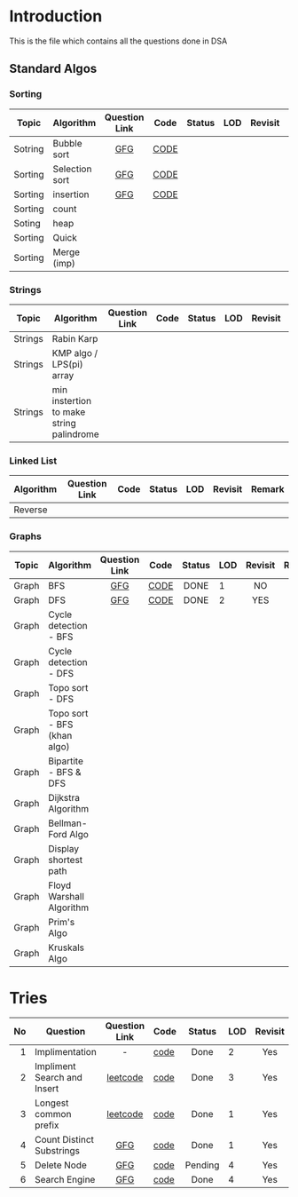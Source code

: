 # Introduction
This is the file which contains all the questions done in DSA

## Standard Algos

### Sorting
| Topic    | Algorithm                                | Question Link                                                                     | Code                                        | Status   |LOD  | Revisit|Remark |
| ---------|-------------------                       | :--------------------------------------------------------------------------------:| -----------------------------------------   |:--------:| --- | :---:  | ---   |
| Sotring  | Bubble sort                              | [GFG](https://www.geeksforgeeks.org/problems/bubble-sort/1)                       | [CODE](/Sorting/Bubble.cpp)                 |          |     |        |       |   
| Sorting  | Selection sort                           | [GFG](https://www.geeksforgeeks.org/problems/selection-sort/1)                    | [CODE](/Sorting/Selection.cpp)              |         |     |        |       | 
| Sorting  | insertion                                | [GFG](https://www.geeksforgeeks.org/problems/reverse-a-linked-list/1)                                                                                  | [CODE](/LinkedList/reverse.cpp)                                            |          |     |        |       |
| Sorting  | count                                    |                                                                                   |                                             |          |
| Soting   | heap ||||
| Sorting  | Quick ||||
| Sorting  | Merge (imp)  ||||

### Strings
| Topic    | Algorithm                                | Question Link                                                                     | Code                                        | Status   |LOD  | Revisit|Remark |
| ---------|-------------------                       | :--------------------------------------------------------------------------------:| -----------------------------------------   |:--------:| --- | :---:  | ---   |
| Strings  | Rabin Karp                               |                                                                                   |                                             |          |     |        |       |
| Strings  | KMP algo / LPS(pi) array                 |                                                                                   |                                             |          |     |        |       |
| Strings  | min instertion to make string palindrome |                                                                                   |                                             |          |     |        |       |

### Linked List
| Algorithm                                | Question Link                                                                     | Code                                        | Status   |LOD  | Revisit|Remark |
|-------------------                       | :--------------------------------------------------------------------------------:| -----------------------------------------   |:--------:| --- | :---:  | ---   |
| Reverse                                  | 

### Graphs
| Topic    | Algorithm                                | Question Link                                                                     | Code                                        | Status   |LOD  | Revisit|Remark |
| ---------|-------------------                       | :--------------------------------------------------------------------------------:| -----------------------------------------   |:--------:| --- | :---:  | ---   |
| Graph    | BFS                                      | [GFG](https://www.geeksforgeeks.org/problems/bfs-traversal-of-graph/1)            | [CODE](/Graphs/BFS.cpp)                     | DONE     | 1   | NO     |       |
| Graph    | DFS                                      | [GFG](https://www.geeksforgeeks.org/problems/depth-first-traversal-for-a-graph/1) | [CODE](/Graphs/DFS.cpp)                     | DONE     | 2   | YES    |       |
| Graph    | Cycle detection - BFS                    |                                                                                   |                                             |          |     |        |       |
| Graph    | Cycle detection - DFS                    |                                                                                   |                                             |          |     |        |       |
| Graph    | Topo sort - DFS                          |                                                                                   |                                             |          |     |        |       |
| Graph    | Topo sort - BFS (khan algo)              |                                                                                   |                                             |          |     |        |       |
| Graph    | Bipartite - BFS & DFS                    |                                                                                   |                                             |          |     |        |       |
| Graph    | Dijkstra Algorithm                       |                                                                                   |                                             |          |     |        |       |
| Graph    | Bellman-Ford Algo                        |                                                                                   |                                             |          |     |        |       |
| Graph    | Display shortest path                    | |||
| Graph    | Floyd Warshall Algorithm                 |                                                                                   |                                             |          |     |        |       |
| Graph    | Prim's Algo                              |                                                                                   |                                             |          |     |        |       |
| Graph    | Kruskals Algo                            |                                                                                   |                                             |          |     |        |       |


# Tries
| No  | Question                    | Question Link                                                                     | Code                                        | Status   |LOD  | Revisit|Remark |
| --: | ----------------------------| :--------------------------------------------------------------------------------:| -----------------------------------------   |:--------:| --- | :---:  | ---   |
| 1   | Implimentation              | -                                                                                 | [code](/Tries/Implimentation.cpp)           | Done     | 2   | Yes    |None   | 
| 2   | Impliment Search and Insert | [leetcode](https://leetcode.com/problems/implement-trie-prefix-tree/description/) | [code](/Tries/question_insert_search.cpp)   | Done     | 3   | Yes    |None   |
| 3   | Longest common prefix       | [leetcode](https://leetcode.com/problems/longest-common-prefix/description/)      | [code](/Tries/Longest_common_prefix.cpp)    | Done     | 1   | Yes    |None   | 
| 4   | Count Distinct Substrings   | [GFG](https://www.geeksforgeeks.org/problems/count-of-distinct-substrings/1)      | [code](/Tries/countOFDistinctSubString.cpp) | Done     | 1   | Yes    |None   |
| 5   | Delete Node                 | [GFG](https://www.geeksforgeeks.org/problems/trie-delete/1)                       | [code](/Tries/deleteNode.cpp)               | Pending  | 4   | Yes    |None   |
| 6   | Search Engine               | [GFG](https://www.geeksforgeeks.org/problems/search-query-auto-complete/1)        | [code](/Tries/searchEngine.cpp)             | Done     | 4   | Yes    |None   |